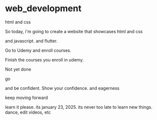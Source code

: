 # web_development
html and css

So today, i'm going to create a website that showcases html and css

and javascript.
and flutter.

Go to Udemy and enroll courses.

Finish the courses you enroll in udemy.

Not yet done

go

and be confident.
Show your confidence.
and eagerness

keep moving forward













learn it please. its january 23, 2025. its never too late to learn new things.
dance, edit videos, etc

